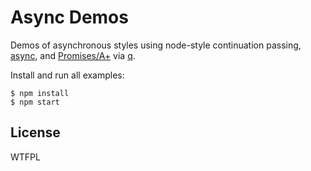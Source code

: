Async Demos
======================================

Demos of asynchronous styles using node-style continuation passing, [async](https://github.com/caolan/async), and [Promises/A+](promises-aplus.github.io/promises-spec/) via [q](https://github.com/kriskowal/q).

Install and run all examples:

    $ npm install
    $ npm start

License
--------------------------------------

WTFPL

